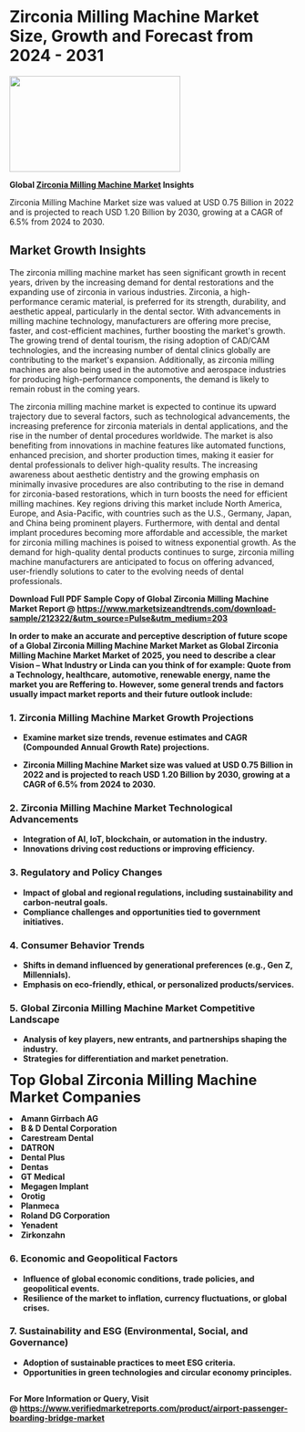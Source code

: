 <H1>Zirconia Milling Machine Market Size, Growth and Forecast from 2024 - 2031</H1><img class="aligncenter size-medium wp-image-584254" src="https://thirdeyenews.in/wp-content/uploads/2024/09/Global-Market-Research-300x168.jpeg" alt="" width="300" height="168" /><p><strong>Global&nbsp;<a href="https://www.marketsizeandtrends.com/download-sample/212322/&amp;utm_source=Pulse&amp;utm_medium=203">Zirconia Milling Machine Market</a> Insights</strong></p><p>Zirconia Milling Machine Market size was valued at USD 0.75 Billion in 2022 and is projected to reach USD 1.20 Billion by 2030, growing at a CAGR of 6.5% from 2024 to 2030.</p><p><h2>Market Growth Insights</h2> <p>The zirconia milling machine market has seen significant growth in recent years, driven by the increasing demand for dental restorations and the expanding use of zirconia in various industries. Zirconia, a high-performance ceramic material, is preferred for its strength, durability, and aesthetic appeal, particularly in the dental sector. With advancements in milling machine technology, manufacturers are offering more precise, faster, and cost-efficient machines, further boosting the market's growth. The growing trend of dental tourism, the rising adoption of CAD/CAM technologies, and the increasing number of dental clinics globally are contributing to the market's expansion. Additionally, as zirconia milling machines are also being used in the automotive and aerospace industries for producing high-performance components, the demand is likely to remain robust in the coming years.</p> <p><strong></strong></p> <p>The zirconia milling machine market is expected to continue its upward trajectory due to several factors, such as technological advancements, the increasing preference for zirconia materials in dental applications, and the rise in the number of dental procedures worldwide. The market is also benefiting from innovations in machine features like automated functions, enhanced precision, and shorter production times, making it easier for dental professionals to deliver high-quality results. The increasing awareness about aesthetic dentistry and the growing emphasis on minimally invasive procedures are also contributing to the rise in demand for zirconia-based restorations, which in turn boosts the need for efficient milling machines. Key regions driving this market include North America, Europe, and Asia-Pacific, with countries such as the U.S., Germany, Japan, and China being prominent players. Furthermore, with dental and dental implant procedures becoming more affordable and accessible, the market for zirconia milling machines is poised to witness exponential growth. As the demand for high-quality dental products continues to surge, zirconia milling machine manufacturers are anticipated to focus on offering advanced, user-friendly solutions to cater to the evolving needs of dental professionals.</p> <p><strong></p><p><span class=""><strong>Download Full PDF Sample Copy of Global Zirconia Milling Machine Market Report</strong> @ <a href="https://www.marketsizeandtrends.com/download-sample/212322/&amp;utm_source=Pulse&amp;utm_medium=203" target="_blank">https://www.marketsizeandtrends.com/download-sample/212322/&amp;utm_source=Pulse&amp;utm_medium=203</a></span></p><p>In order to make an accurate and perceptive description of future scope of a Global&nbsp;Zirconia Milling Machine Market Market as Global&nbsp;Zirconia Milling Machine Market Market of 2025, you need to describe a clear Vision &ndash; What Industry or Linda can you think of for example: Quote from a Technology, healthcare, automotive, renewable energy, name the market you are Reffering to. However, some general trends and factors usually impact market reports and their future outlook include:</p><h3>1.&nbsp;<strong>Zirconia Milling Machine Market Growth Projections</strong></h3><ul><li>Examine market size trends, revenue estimates and CAGR (Compounded Annual Growth Rate) projections.</li><li><p>Zirconia Milling Machine Market size was valued at USD 0.75 Billion in 2022 and is projected to reach USD 1.20 Billion by 2030, growing at a CAGR of 6.5% from 2024 to 2030.</p></li></ul><h3>2.&nbsp;<strong>Zirconia Milling Machine Market Technological Advancements</strong></h3><ul><li>Integration of AI, IoT, blockchain, or automation in the industry.</li><li>Innovations driving cost reductions or improving efficiency.</li></ul><h3>3.&nbsp;<strong>Regulatory and Policy Changes</strong></h3><ul><li>Impact of global and regional regulations, including sustainability and carbon-neutral goals.</li><li>Compliance challenges and opportunities tied to government initiatives.</li></ul><h3>4.&nbsp;<strong>Consumer Behavior Trends</strong></h3><ul><li>Shifts in demand influenced by generational preferences (e.g., Gen Z, Millennials).</li><li>Emphasis on eco-friendly, ethical, or personalized products/services.</li></ul><h3>5.&nbsp;<strong>Global Zirconia Milling Machine Market Competitive Landscape</strong></h3><ul><li>Analysis of key players, new entrants, and partnerships shaping the industry.</li><li>Strategies for differentiation and market penetration.</li></ul><p data-pm-slice="1 1 []"><span style="color: inherit; font-family: inherit; font-size: 25px;">Top Global Zirconia Milling Machine Market Companies</span></p><div class="" data-test-id=""><p><li>Amann Girrbach AG</li><li> B & D Dental Corporation</li><li> Carestream Dental</li><li> DATRON</li><li> Dental Plus</li><li> Dentas</li><li> GT Medical</li><li> Megagen Implant</li><li> Orotig</li><li> Planmeca</li><li> Roland DG Corporation</li><li> Yenadent</li><li> Zirkonzahn</li></p></div><h3>6.&nbsp;<strong>Economic and Geopolitical Factors</strong></h3><ul><li>Influence of global economic conditions, trade policies, and geopolitical events.</li><li>Resilience of the market to inflation, currency fluctuations, or global crises.</li></ul><h3>7.&nbsp;<strong>Sustainability and ESG (Environmental, Social, and Governance)</strong></h3><ul><li>Adoption of sustainable practices to meet ESG criteria.</li><li>Opportunities in green technologies and circular economy principles.</li></ul><h2><strong style="font-size: 14px;">For More Information or Query, Visit @&nbsp;</strong><a style="background-color: #ffffff; font-size: 14px;" href="https://www.marketsizeandtrends.com/report/zirconia-milling-machine-market/" target="_blank">https://www.verifiedmarketreports.com/product/airport-passenger-boarding-bridge-market</a></h2>
